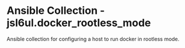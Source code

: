 # Ansible Collection - jsl6ul.docker_rootless_mode

Ansible collection for configuring a host to run docker in rootless mode.
